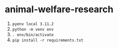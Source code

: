 # animal-welfare-research

1. `pyenv local 3.11.2`
2. `python -m venv env`
3. `. env/bin/activate`
4. `pip install -r requirements.txt`